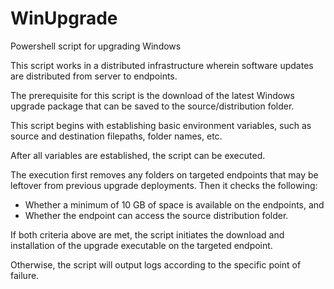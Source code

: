# WinUpgrade
Powershell script for upgrading Windows

This script works in a distributed infrastructure wherein software updates are distributed from server to endpoints.

The prerequisite for this script is the download of the latest Windows upgrade package that can be saved to the source/distribution folder.

This script begins with establishing basic environment variables, such as source and destination filepaths, folder names, etc. 

After all variables are established, the script can be executed. 

The execution first removes any folders on targeted endpoints that may be leftover from previous upgrade deployments. Then it checks the following:

- Whether a minimum of 10 GB of space is available on the endpoints, and
- Whether the endpoint can access the source distribution folder.

If both criteria above are met, the script initiates the download and installation of the upgrade executable on the targeted endpoint. 

Otherwise, the script will output logs according to the specific point of failure. 

